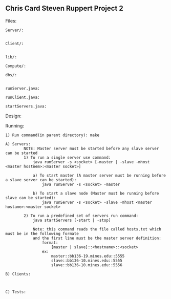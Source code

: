 Chris Card
Steven Ruppert
Project 2
--------------------


Files:

	Server/:


	Client/:


	lib/:

	Compute/:

	dbs/:


	runServer.java:

	runClient.java:

	startServers.java:

	
Design:



Running:
	
	1) Run command(in parent directory): make

	A) Servers:
			NOTE: Master server must be started before any slave server can be started
			1) To run a single server use command:
				java runServer -s <socket> [-master | -slave -mhost <master hostnem>:<master socket>]

				a) To start master (A master server must be running before a slave server can be started):
					java runServer -s <socket> -master

				b) To start a slave node (Master must be running before slave can be started):
					java runServer -s <socket> -slave -mhost <master hostame>:<master socket>

			2) To run a predefined set of servers run command:
				java startServers [-start | -stop]

				Note: this command reads the file called hosts.txt which must be in the following formate
				and the first line must be the master server definition:
					format:
						[master | slave]::<hostname>::<socket>
					ex:
						master::bb136-19.mines.edu::5555
						slave::bb136-10.mines.edu::5555
						slave::bb136-10.mines.edu::5556

	B) Clients:



	C) Tests:
